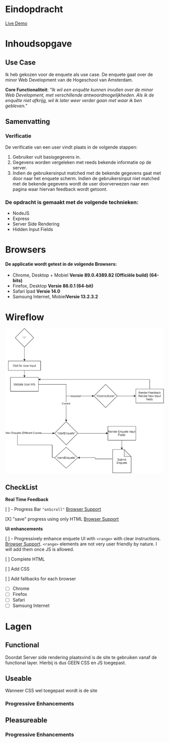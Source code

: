 # Eindopdracht

[Live Demo](https://BT2021.herokuapp.com)

# Inhoudsopgave

## Use Case

Ik heb gekozen voor de enquete als use case.
De enquete gaat over de minor Web Development van de Hogeschool van Amsterdam.

**Core Functionaliteit**: _"Ik wil een enquête kunnen invullen over de minor Web Development, met verschillende antwoordmogelijkheden. Als ik de enquête niet afkrijg, wil ik later weer verder gaan met waar ik ben gebleven."_

## Samenvatting

### Verificatie

De verificatie van een user vindt plaats in de volgende stappen:

1. Gebruiker vult basisgegevens in.
2. Gegevens worden vergeleken met reeds bekende informatie op de server.
3. Indien de gebruikersinput matched met de bekende gegevens gaat met door naar het enquete scherm. Indien de gebruikersinput niet matched met de bekende gegevens wordt de user doorverwezen naar een pagina waar hiervan feedback wordt getoont.

### De opdracht is gemaakt met de volgende technieken:

- NodeJS
- Express
- Server Side Rendering
- Hidden Input Fields

# Browsers

#### De applicatie wordt getest in de volgende Browsers:

- Chrome, Desktop + Mobiel **Versie 89.0.4389.82 (Officiële build) (64-bits)**
- Firefox, Desktop **Versie 86.0.1 (64-bit)**
- Safari Ipad **Versie 14.0**
- Samsung Internet, Mobiel**Versie 13.2.3.2**

# Wireflow

![Wireflow](./assets/flow.png)

## CheckList

**Real Time Feedback**

[ ] - Progress Bar `"onScroll"` [Browser Support](https://caniuse.com/?search=onScroll)

[X] "save" progress using only HTML [Browser Support](https://caniuse.com/?search=autocomplete)

**Ui enhancements**

[ ] - Progressively enhance enquete UI with `<range>` with clear instructions. [Browser Support](https://caniuse.com/input-range). `<range>` elements are not very user friendly by nature. I will add them once JS is allowed.

[ ] Complete HTML

[ ] Add CSS

[ ] Add fallbacks for each browser

- [ ] Chrome
- [ ] Firefox
- [ ] Safari
- [ ] Samsung Internet

# Lagen

## Functional

Doordat Server side rendering plaatsvind is de site te gebruiken vanaf de functional layer. Hierbij is dus GEEN CSS en JS toegepast.

## Useable

Wanneer CSS wel toegepast wordt is de site

### Progressive Enhancements

## Pleasureable

### Progressive Enhancements

